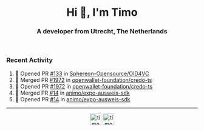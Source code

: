 <h1 align="center">Hi 👋, I'm Timo</h1>
<h3 align="center">A developer from Utrecht, The Netherlands</h3>
<br/>
<!-- https://github.com/rahuldkjain/github-profile-readme-generator --!>

<!--  <p align="left"><img src="https://github-readme-stats.vercel.app/api?username=timoglastra&show_icons=true&count_private=true&" alt="timoglastra" /></p> --!>

<!--
Github language stats
<p align="left"><img src="https://github-readme-stats.vercel.app/api/top-langs/?username=timoglastra&layout=compact" alt="timoglastra" /><p>
-->

<!-- Codestats language stats -->
<!-- <p align="left"><img src="https://codestats-readme.vercel.app/api/top-langs/?username=timoglastra&layout=compact&language_count=12" alt="timoglastra" /><p>    --!>
  
<h3>Recent Activity</h3>

<!--START_SECTION:activity-->
1. 💪 Opened PR [#133](https://github.com/Sphereon-Opensource/OID4VC/pull/133) in [Sphereon-Opensource/OID4VC](https://github.com/Sphereon-Opensource/OID4VC)
2. 🎉 Merged PR [#1972](https://github.com/openwallet-foundation/credo-ts/pull/1972) in [openwallet-foundation/credo-ts](https://github.com/openwallet-foundation/credo-ts)
3. 💪 Opened PR [#1972](https://github.com/openwallet-foundation/credo-ts/pull/1972) in [openwallet-foundation/credo-ts](https://github.com/openwallet-foundation/credo-ts)
4. 🎉 Merged PR [#14](https://github.com/animo/expo-ausweis-sdk/pull/14) in [animo/expo-ausweis-sdk](https://github.com/animo/expo-ausweis-sdk)
5. 💪 Opened PR [#14](https://github.com/animo/expo-ausweis-sdk/pull/14) in [animo/expo-ausweis-sdk](https://github.com/animo/expo-ausweis-sdk)
<!--END_SECTION:activity-->

---

<p align="center">
<a href="https://twitter.com/timoglastra" target="blank"><img align="center" src="https://cdn.jsdelivr.net/npm/simple-icons@3.0.1/icons/twitter.svg" alt="timoglastra" height="30" width="30" /></a>
<a href="https://linkedin.com/in/timoglastra" target="blank"><img align="center" src="https://cdn.jsdelivr.net/npm/simple-icons@3.0.1/icons/linkedin.svg" alt="timoglastra" height="30" width="30" /></a>
</p>



